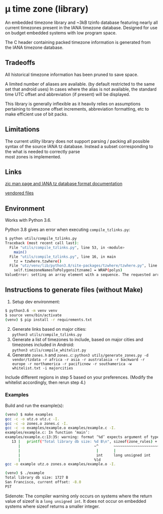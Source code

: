 # μ time zone (library)

An embedded timezone library and ~3kB tzinfo database featuring nearly
all current timezones present in the IANA timezone database.
Designed for use on budget embedded systems with low program space.

The C header containing packed timezone information is generated from
the IANA timezone database.

## Tradeoffs

All historical timezone information has been pruned to save space.

A limited number of aliases are available. (by default restricted to the
same set that android uses) In cases where the alias is not available,
the standard time UTC offset and abbreviation (if present) will be
displayed.

This library is generally inflexible as it heavily relies on
assumptions pertaining to timezone offset increments, abbreviation
formatting, etc to make efficient use of bit packs.

## Limitations

The current utility library does not support parsing /
packing all possible syntax of the source IANA tz database.
Instead a subset corresponding to the what is needed to correctly parse  
most zones is implemented.

## Links

[zic man page and IANA tz database format documentation](https://linux.die.net/man/8/zic)

[vendored files](./vendor)

## Environment

Works with Python 3.6.

Python 3.8 gives an error when executing `compile_tzlinks.py`:
```bash
$ python utils/compile_tzlinks.py
Traceback (most recent call last):
  File "utils/compile_tzlinks.py", line 53, in <module>
    main()
  File "utils/compile_tzlinks.py", line 16, in main
    tz = tzwhere.tzwhere()
  File "utz/venv/lib/python3.8/site-packages/tzwhere/tzwhere.py", line 62, in __init__
    self.timezoneNamesToPolygons[tzname] = WRAP(polys)
ValueError: setting an array element with a sequence. The requested array has an inhomogeneous shape after 2 dimensions. The detected shape was (1, 2) + inhomogeneous part.
```

## Instructions to generate files (without Make)

1. Setup dev environment:

```bash
$ python3.6 -m venv venv
$ source venv/bin/activate
(venv) $ pip install -r requirements.txt
```

2. Generate links based on major cities:  
   `python3 utils/compile_tzlinks.py`
3. Generate a list of timezones to include, based on major cities and timezones included in Android:  
   `python3 utils/compile_whitelist.py`
4. Generate `zones.h` and `zones.c`:
   `python3 utils/generate_zones.py -d vendor/tzdata -r africa -r asia -r australasia -r backward -r europe -r northamerica -r pacificnew -r southamerica -w whitelist.txt -i majorcities`

Include different regions in step 5 based on your preferences.
(Modify the whitelist accordingly, then rerun step 4.)

### Examples

Build and run the example(s):

```bash
(venv) $ make examples
gcc -c -o utz.o utz.c -I.
gcc -c -o zones.o zones.c -I.
gcc -c -o examples/example.o examples/example.c -I.
examples/example.c: In function ‘main’:
examples/example.c:13:35: warning: format ‘%d’ expects argument of type ‘int’, but argument 2 has type ‘long unsigned int’ [-Wformat=]
   13 |   printf("Total library db size: %d B\n", sizeof(zone_rules) + sizeof(zone_abrevs) + sizeof(zone_defns) + sizeof(zone_names));
      |                                  ~^       ~~~~~~~~~~~~~~~~~~~~~~~~~~~~~~~~~~~~~~~~~~~~~~~~~~~~~~~~~~~~~~~~~~~~~~~~~~~~~~~~~~
      |                                   |       |
      |                                   int     long unsigned int
      |                                  %ld
gcc -o example utz.o zones.o examples/example.o -I.

(venv) $ ./example
Total library db size: 1727 B
San Francisco, current offset: -8.0
PST
```

Sidenote: The compiler warning only occurs on systems where the return value of sizeof is a
`long unsigned int`. It does not occur on embedded systems where sizeof returns a smaller integer.
